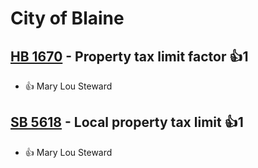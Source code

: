 # City of Blaine

## [HB 1670](/bill/2023-24/hb/1670/) - Property tax limit factor 👍1  
* 👍 Mary Lou Steward

## [SB 5618](/bill/2023-24/sb/5618/) - Local property tax limit 👍1  
* 👍 Mary Lou Steward